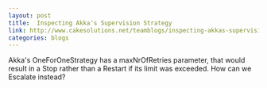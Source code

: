 ```yaml
---
layout: post
title:  Inspecting Akka's Supervision Strategy
link: http://www.cakesolutions.net/teamblogs/inspecting-akkas-supervision-strategy
categories: blogs
---
```

Akka's OneForOneStrategy has a maxNrOfRetries parameter, that would result in a Stop rather than a Restart if its limit was exceeded. How can we Escalate instead?
